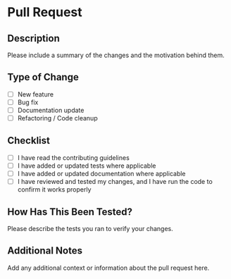 # Pull Request

## Description
Please include a summary of the changes and the motivation behind them.

## Type of Change
- [ ] New feature
- [ ] Bug fix
- [ ] Documentation update
- [ ] Refactoring / Code cleanup

## Checklist
- [ ] I have read the contributing guidelines
- [ ] I have added or updated tests where applicable
- [ ] I have added or updated documentation where applicable
- [ ] I have reviewed and tested my changes, and I have run the code to confirm it works properly

## How Has This Been Tested?
Please describe the tests you ran to verify your changes.

## Additional Notes
Add any additional context or information about the pull request here.

